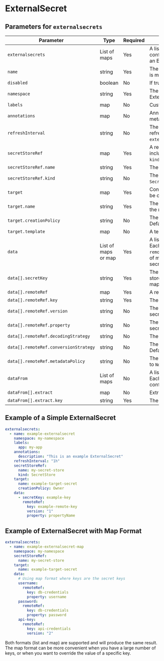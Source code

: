# ExternalSecret

## Parameters for `externalsecrets`

| Parameter                             | Type         | Required | Description                                                                                           |
| ------------------------------------- | ------------ | -------- | ----------------------------------------------------------------------------------------------------- |
| `externalsecrets`                     | List of maps | Yes      | A list containing ExternalSecret configurations. Each item in the list defines an ExternalSecret.     |
| `name`                                | string       | Yes      | The name of the ExternalSecret. This field is mandatory.                                              |
| `disabled`                             | boolean      | No       | If true, disables the ExternalSecret.                                                                 |
| `namespace`                           | string       | Yes      | The namespace in which the ExternalSecret should be created.                                          |
| `labels`                              | map          | No       | Custom labels for the ExternalSecret.                                                                 |
| `annotations`                         | map          | No       | Annotations for the ExternalSecret metadata.                                                          |
| `refreshInterval`                     | string       | No       | The interval at which the secret is refreshed. Defaults to `externalsecret_defaults.refreshInterval`. |
| `secretStoreRef`                      | map          | Yes      | A reference to the secret store. Must include `name` and can optionally include `kind`.               |
| `secretStoreRef.name`                 | string       | Yes      | The name of the secret store.                                                                         |
| `secretStoreRef.kind`                 | string       | No       | The kind of the secret store. Defaults to `SecretStore`.                                              |
| `target`                              | map          | Yes      | Configuration for the target secret that will be created from the ExternalSecret.                     |
| `target.name`                         | string       | Yes      | The name of the target secret. Defaults to the name of the ExternalSecret.                            |
| `target.creationPolicy`               | string       | No       | The creation policy for the target secret. Defaults to `Owner`.                                       |
| `target.template`                     | map          | No       | A template for the target secret.                                                                     |
| `data`                                | List of maps or map | Yes      | A list of data entries for the ExternalSecret. Each entry specifies a `secretKey` and a `remoteRef`. Can be provided either as a list of maps or as a map where keys are the secret keys. |
| `data[].secretKey`                    | string       | Yes      | The key under which the data will be stored in the target secret. When using map format, this is the key in the map. |
| `data[].remoteRef`                    | map          | Yes      | A reference to the remote secret key.                                                                 |
| `data[].remoteRef.key`                | string       | Yes      | The key in the remote secret.                                                                         |
| `data[].remoteRef.version`            | string       | No       | The version of the key in the remote secret.                                                          |
| `data[].remoteRef.property`           | string       | No       | The property to extract from the remote secret key.                                                   |
| `data[].remoteRef.decodingStrategy`   | string       | No       | The strategy for decoding the data.                                                                   |
| `data[].remoteRef.conversionStrategy` | string       | No       | The strategy for converting the data. Defaults to `Default`.                                          |
| `data[].remoteRef.metadataPolicy`     | string       | No       | The policy for handling metadata. Defaults to `None`.                                                 |
| `dataFrom`                            | List of maps | No       | A list of data entries for the ExternalSecret. Each entry specifies an `extract` configuration.       |
| `dataFrom[].extract`                  | map          | No       | Extract all keys from the remote secret.                                                              |
| `dataFrom[].extract.key`              | string       | Yes      | The key in the remote secret.                                                                         |

## Example of a Simple ExternalSecret

```yaml
externalsecrets:
  - name: example-externalsecret
    namespace: my-namespace
    labels:
      app: my-app
    annotations:
      description: "This is an example ExternalSecret"
    refreshInterval: "1h"
    secretStoreRef:
      name: my-secret-store
      kind: SecretStore
    target:
      name: example-target-secret
      creationPolicy: Owner
    data:
      - secretKey: example-key
        remoteRef:
          key: example-remote-key
          version: "1"
          property: propertyName
```

## Example of ExternalSecret with Map Format

```yaml
externalsecrets:
  - name: example-externalsecret-map
    namespace: my-namespace
    secretStoreRef:
      name: my-secret-store
    target:
      name: example-target-secret
    data:
      # Using map format where keys are the secret keys
      username:
        remoteRef:
          key: db-credentials
          property: username
      password:
        remoteRef:
          key: db-credentials
          property: password
      api-key:
        remoteRef:
          key: api-credentials
          version: "2"
```

Both formats (list and map) are supported and will produce the same result. The map format can be more convenient when you have a large number of keys, or when you want to override the value of a specific key.